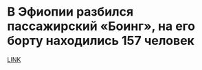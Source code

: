 # В Эфиопии разбился пассажирский «Боинг», на его борту находились 157 человек



[LINK](https://varlamov.ru/3340739.html)
